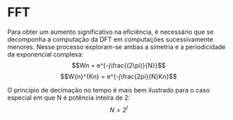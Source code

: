 # FFT
Para obter um aumento significativo na eficiência, é necessário que se decomponha a computação da DFT em computações sucessivamente menores.
Nesse processo exploram-se ambas a simetria e a periodicidade da exponencial complexa:
$$Wn = e^{-j\frac{(2\pi)}{N}}$$
$$W{n}^{Kn} = e^{-j\frac{2pi}{N}Kn}$$

O princípio de decimação no tempo é mais bem ilustrado para o caso especial em que N é potência inteira de 2:
$$N = 2^l$$
